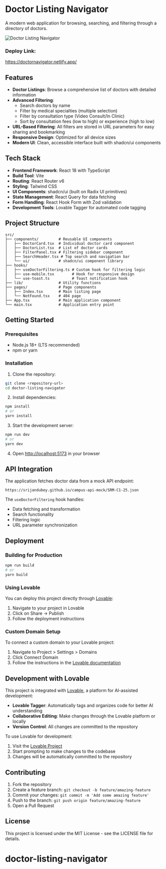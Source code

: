 # Doctor Listing Navigator

A modern web application for browsing, searching, and filtering through a directory of doctors.

![Doctor Listing Navigator](public/screenshot.png)

### Deploy Link:
https://doctornavigator.netlify.app/

## Features

- **Doctor Listings**: Browse a comprehensive list of doctors with detailed information
- **Advanced Filtering**:
  - Search doctors by name
  - Filter by medical specialties (multiple selection)
  - Filter by consultation type (Video Consult/In Clinic)
  - Sort by consultation fees (low to high) or experience (high to low)
- **URL-Based Filtering**: All filters are stored in URL parameters for easy sharing and bookmarking
- **Responsive Design**: Optimized for all device sizes
- **Modern UI**: Clean, accessible interface built with shadcn/ui components

## Tech Stack

- **Frontend Framework**: React 18 with TypeScript
- **Build Tool**: Vite
- **Routing**: React Router v6
- **Styling**: Tailwind CSS
- **UI Components**: shadcn/ui (built on Radix UI primitives)
- **State Management**: React Query for data fetching
- **Form Handling**: React Hook Form with Zod validation
- **Development Tools**: Lovable Tagger for automated code tagging

## Project Structure

```
src/
├── components/         # Reusable UI components
│   ├── DoctorCard.tsx  # Individual doctor card component
│   ├── DoctorList.tsx  # List of doctor cards
│   ├── FilterPanel.tsx # Filtering sidebar component
│   ├── SearchHeader.tsx # Top search and navigation bar
│   └── ui/             # shadcn/ui component library
├── hooks/              
│   ├── useDoctorFiltering.ts # Custom hook for filtering logic
│   ├── use-mobile.tsx        # Hook for responsive design
│   └── use-toast.ts          # Toast notification hook
├── lib/                # Utility functions
├── pages/              # Page components
│   ├── Index.tsx       # Main listing page
│   └── NotFound.tsx    # 404 page
├── App.tsx             # Main application component
└── main.tsx            # Application entry point
```

## Getting Started

### Prerequisites

- Node.js 18+ (LTS recommended)
- npm or yarn

### Installation

1. Clone the repository:
```sh
git clone <repository-url>
cd doctor-listing-navigator
```

2. Install dependencies:
```sh
npm install
# or
yarn install
```

3. Start the development server:
```sh
npm run dev
# or
yarn dev
```

4. Open [http://localhost:5173](http://localhost:5173) in your browser

## API Integration

The application fetches doctor data from a mock API endpoint: 
```
https://srijandubey.github.io/campus-api-mock/SRM-C1-25.json
```

The `useDoctorFiltering` hook handles:
- Data fetching and transformation
- Search functionality
- Filtering logic
- URL parameter synchronization

## Deployment

### Building for Production

```sh
npm run build
# or
yarn build
```

### Using Lovable

You can deploy this project directly through [Lovable](https://lovable.dev/projects/00391bc8-f79f-457c-8784-69ab1b2d3d5c):

1. Navigate to your project in Lovable
2. Click on Share -> Publish
3. Follow the deployment instructions

### Custom Domain Setup

To connect a custom domain to your Lovable project:
1. Navigate to Project > Settings > Domains
2. Click Connect Domain
3. Follow the instructions in the [Lovable documentation](https://docs.lovable.dev/tips-tricks/custom-domain#step-by-step-guide)

## Development with Lovable

This project is integrated with [Lovable](https://lovable.dev), a platform for AI-assisted development:

- **Lovable Tagger**: Automatically tags and organizes code for better AI understanding
- **Collaborative Editing**: Make changes through the Lovable platform or locally
- **Version Control**: All changes are committed to the repository

To use Lovable for development:
1. Visit the [Lovable Project](https://lovable.dev/projects/00391bc8-f79f-457c-8784-69ab1b2d3d5c)
2. Start prompting to make changes to the codebase
3. Changes will be automatically committed to the repository

## Contributing

1. Fork the repository
2. Create a feature branch: `git checkout -b feature/amazing-feature`
3. Commit your changes: `git commit -m 'Add some amazing feature'`
4. Push to the branch: `git push origin feature/amazing-feature`
5. Open a Pull Request

## License

This project is licensed under the MIT License - see the LICENSE file for details.
# doctor-listing-navigator
